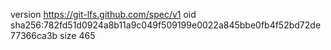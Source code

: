 version https://git-lfs.github.com/spec/v1
oid sha256:782fd51d0924a8b11a9c049f509199e0022a845bbe0fb4f52bd72de77366ca3b
size 465

